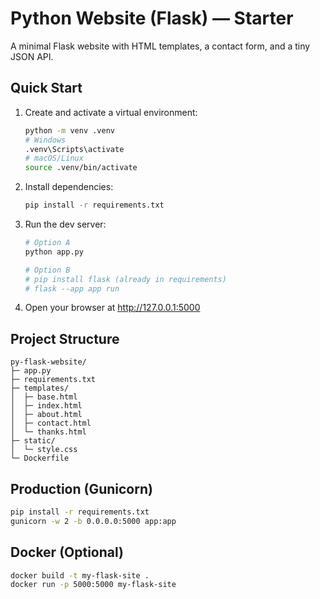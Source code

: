 # Python Website (Flask) — Starter

A minimal Flask website with HTML templates, a contact form, and a tiny JSON API.

## Quick Start

1) Create and activate a virtual environment:

   ```bash
   python -m venv .venv
   # Windows
   .venv\Scripts\activate
   # macOS/Linux
   source .venv/bin/activate
   ```

2) Install dependencies:

   ```bash
   pip install -r requirements.txt
   ```

3) Run the dev server:

   ```bash
   # Option A
   python app.py

   # Option B
   # pip install flask (already in requirements)
   # flask --app app run
   ```

4) Open your browser at http://127.0.0.1:5000

## Project Structure

```
py-flask-website/
├─ app.py
├─ requirements.txt
├─ templates/
│  ├─ base.html
│  ├─ index.html
│  ├─ about.html
│  ├─ contact.html
│  └─ thanks.html
├─ static/
│  └─ style.css
└─ Dockerfile
```

## Production (Gunicorn)

```bash
pip install -r requirements.txt
gunicorn -w 2 -b 0.0.0.0:5000 app:app
```

## Docker (Optional)

```bash
docker build -t my-flask-site .
docker run -p 5000:5000 my-flask-site
```